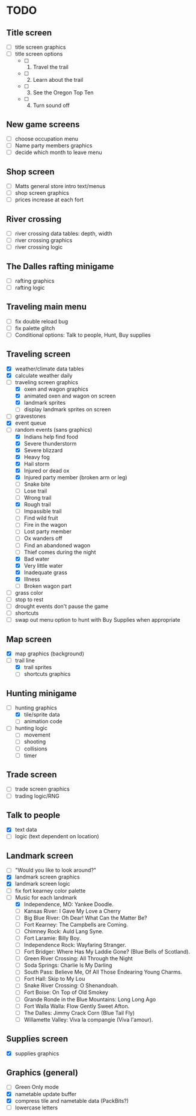 # TODO


## Title screen

- [ ] title screen graphics
- [ ] title screen options
    - [ ] 1. Travel the trail
    - [ ] 2. Learn about the trail
    - [ ] 3. See the Oregon Top Ten
    - [ ] 4. Turn sound off

## New game screens

- [ ] choose occupation menu
- [ ] Name party members graphics
- [ ] decide which month to leave menu

## Shop screen

- [ ] Matts general store intro text/menus
- [ ] shop screen graphics
- [ ] prices increase at each fort

## River crossing

- [ ] river crossing data tables: depth, width
- [ ] river crossing graphics
- [ ] river crossing logic

## The Dalles rafting minigame

- [ ] rafting graphics
- [ ] rafting logic

## Traveling main menu

- [ ] fix double reload bug
- [ ] fix palette glitch
- [ ] Conditional options: Talk to people, Hunt, Buy supplies

## Traveling screen

- [x] weather/climate data tables
- [x] calculate weather daily
- [ ] traveling screen graphics
    - [x] oxen and wagon graphics
    - [x] animated oxen and wagon on screen
    - [x] landmark sprites
    - [ ] display landmark sprites on screen
- [ ] gravestones
- [x] event queue
- [ ] random events (sans graphics)
  - [x] Indians help find food
  - [x] Severe thunderstorm
  - [x] Severe blizzard
  - [x] Heavy fog
  - [x] Hail storm
  - [x] Injured or dead ox
  - [x] Injured party member (broken arm or leg)
  - [ ] Snake bite
  - [ ] Lose trail
  - [ ] Wrong trail
  - [x] Rough trail
  - [ ] Impassible trail
  - [ ] Find wild fruit
  - [ ] Fire in the wagon
  - [ ] Lost party member
  - [ ] Ox wanders off
  - [ ] Find an abandoned wagon
  - [ ] Thief comes during the night
  - [x] Bad water
  - [x] Very little water
  - [x] Inadequate grass
  - [x] Illness
  - [ ] Broken wagon part
- [ ] grass color
- [ ] stop to rest
- [ ] drought events don't pause the game
- [ ] shortcuts
- [ ] swap out menu option to hunt with Buy Supplies when appropriate

## Map screen

- [x] map graphics (background)
- [ ] trail line
    - [x] trail sprites
    - [ ] shortcuts graphics

## Hunting minigame

- [ ] hunting graphics
    - [x] tile/sprite data
    - [ ] animation code
- [ ] hunting logic
    - [ ] movement
    - [ ] shooting
    - [ ] collisions
    - [ ] timer

## Trade screen

- [ ] trade screen graphics
- [ ] trading logic/RNG

## Talk to people

- [x] text data
- [ ] logic (text dependent on location)

## Landmark screen

- [ ] "Would you like to look around?"
- [x] landmark screen graphics
- [x] landmark screen logic
- [ ] fix fort kearney color palette
- [ ] Music for each landmark
    - [X] Independence, MO: Yankee Doodle.
    - [ ] Kansas River: I Gave My Love a Cherry
    - [ ] Big Blue River: Oh Dear!  What Can the Matter Be?
    - [ ] Fort Kearney: The Campbells are Coming.
    - [ ] Chimney Rock: Auld Lang Syne.
    - [ ] Fort Laramie: Billy Boy.
    - [ ] Independence Rock:  Wayfaring Stranger.
    - [ ] Fort Bridger:  Where Has My Laddie Gone?  (Blue Bells of Scotland).
    - [ ] Green River Crossing:  All Through the Night
    - [ ] Soda Springs: Charlie Is My Darling
    - [ ] South Pass: Believe Me, Of All Those Endearing Young Charms.
    - [ ] Fort Hall: Skip to My Lou
    - [ ] Snake River Crossing: O Shenandoah.
    - [ ] Fort Boise:  On Top of Old Smokey
    - [ ] Grande Ronde in the Blue Mountains: Long Long Ago
    - [ ] Fort Walla Walla:  Flow Gently Sweet Afton.
    - [ ] The Dalles: Jimmy Crack Corn (Blue Tail Fly)
    - [ ] Willamette Valley:  Viva la compangie (Viva l'amour).

## Supplies screen

- [x] supplies graphics

## Graphics (general)

- [ ] Green Only mode
- [x] nametable update buffer
- [x] compress tile and nametable data (PackBits?)
- [ ] lowercase letters
